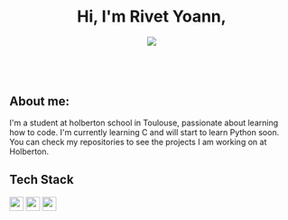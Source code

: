 <h1 align="center"> Hi, I'm Rivet Yoann,</h1>

<p align="center">
<img src="https://media.giphy.com/media/3kPDmoWdBpQPNhCnUG/giphy.gif"/>
</p>
<h1 align="center"> </h1>
<br>

## About me:

I'm a student at holberton school in Toulouse, passionate about learning how to code.
I'm currently learning C and will start to learn Python soon.
You can check my repositories to see the projects I am working on at Holberton.
<br>

## Tech Stack
<p>
<img height="25em" src="https://img.shields.io/badge/c-A8B9CC?logo=c&logoColor=white&style=for-the-badge">
<img height="25em" src="https://img.shields.io/badge/Python-3776AB?logo=Python&logoColor=white&style=for-the-badge">
<img height="25em" src="https://img.shields.io/badge/PowerShell-5391FE?logo=PowerShell&logoColor=white&style=for-the-badge">
</p>



<!--
**SpStigma/SpStigma** is a ✨ _special_ ✨ repository because its `README.md` (this file) appears on your GitHub profile.

Here are some ideas to get you started:

- 🔭 I’m currently working on ...
- 🌱 I’m currently learning ...
- 👯 I’m looking to collaborate on ...
- 🤔 I’m looking for help with ...
- 💬 Ask me about ...
- 📫 How to reach me: ...
- 😄 Pronouns: ...
- ⚡ Fun fact: ...
-->
